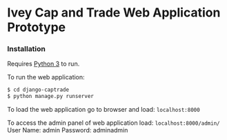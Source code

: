# Ivey Cap and Trade Web Application Prototype

### Installation

Requires [Python 3](https://www.python.org/) to run.

To run the web application:
```sh
$ cd django-captrade
$ python manage.py runserver
```

To load the web application go to browser and load: ```localhost:8000```

To access the admin panel of web application load: ```localhost:8000/admin/```
User Name: admin
Password: adminadmin
